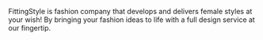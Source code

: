 FittingStyle is fashion company that develops and delivers female styles at your wish! By bringing your fashion ideas to life with a full design service at our fingertip.
